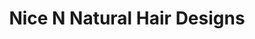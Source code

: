 ---
title: "Nice N Natural Hair Designs"
url: /narrabri/nice-n-natural-hair-designs/
shop: hairdresser
---